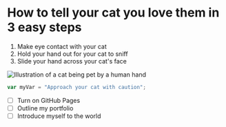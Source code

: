 # How to tell your cat you love them in 3 easy steps

1. Make eye contact with your cat
2. Hold your hand out for your cat to sniff
3. Slide your hand across your cat's face

![Illustration of a cat being pet by a human hand](https://www.wikihow.com/Pet-a-Cat#/Image:Pet-a-Cat-Step-4-Version-8.jpg)

``` javascript
var myVar = "Approach your cat with caution";
```

- [ ] Turn on GitHub Pages
- [ ] Outline my portfolio
- [ ] Introduce myself to the world
